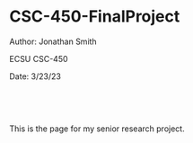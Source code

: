# CSC-450-FinalProject
Author: Jonathan Smith

ECSU CSC-450

Date: 3/23/23

&nbsp;

&nbsp;

This is the page for my senior research project.
